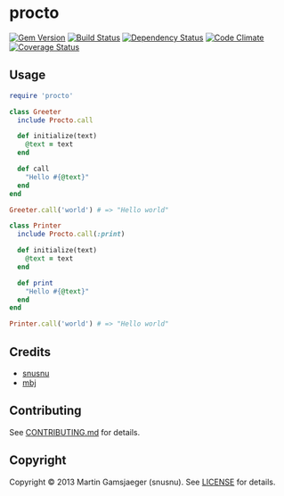 # procto

[![Gem Version](https://badge.fury.io/rb/procto.png)][gem]
[![Build Status](https://secure.travis-ci.org/snusnu/procto.png?branch=master)][travis]
[![Dependency Status](https://gemnasium.com/snusnu/procto.png)][gemnasium]
[![Code Climate](https://codeclimate.com/github/snusnu/procto.png)][codeclimate]
[![Coverage Status](https://coveralls.io/repos/snusnu/procto/badge.png?branch=master)][coveralls]

[gem]: https://rubygems.org/gems/procto
[travis]: https://travis-ci.org/snusnu/procto
[gemnasium]: https://gemnasium.com/snusnu/procto
[codeclimate]: https://codeclimate.com/github/snusnu/procto
[coveralls]: https://coveralls.io/r/snusnu/procto

## Usage

```ruby
require 'procto'

class Greeter
  include Procto.call

  def initialize(text)
    @text = text
  end

  def call
    "Hello #{@text}"
  end
end

Greeter.call('world') # => "Hello world"

class Printer
  include Procto.call(:print)

  def initialize(text)
    @text = text
  end

  def print
    "Hello #{@text}"
  end
end

Printer.call('world') # => "Hello world"
```

## Credits

* [snusnu](https://github.com/snusnu)
* [mbj](https://github.com/mbj)

## Contributing

See [CONTRIBUTING.md](CONTRIBUTING.md) for details.

## Copyright

Copyright &copy; 2013 Martin Gamsjaeger (snusnu). See [LICENSE](LICENSE) for details.
